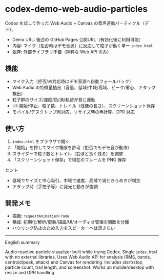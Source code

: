 # codex-demo-web-audio-particles

Codex を試して作った Web Audio + Canvas の音声連動パーティクル（デモ）。

- Demo URL: 後述の GitHub Pages 公開URL（有効化後に利用可能）
- 内容: マイク（拒否時はデモ音源）に反応して粒子が動く単一 `index.html`
- 依存: 外部ライブラリ不要（純粋な Web API のみ）

## 機能
- マイク入力（拒否/未対応時はデモ音源へ自動フォールバック）
- Web Audio の特徴量抽出（音量、低域/中域/高域、ピーク/重心、アタック検出）
- 粒子群のサイズ/速度/色/渦/軌跡が音に連動
- UI: 開始/停止、粒子数、トレイル（残像の長さ）、スクリーンショット保存
- モバイル/デスクトップ両対応、リサイズ時の再計算、DPR 対応

## 使い方
1. `index.html` をブラウザで開く
2. 「開始」を押してマイク権限を許可（拒否でもデモ音が動作）
3. スライダーで粒子数とトレイル（右ほど長く残る）を調整
4. 「スクリーンショット保存」で現在のフレームを PNG 保存

ヒント
- 低域でサイズと中心吸引、中域で速度、高域で渦ときらめきが増加
- アタック時（手拍子等）に発光と動きが強調

## 開発メモ
- 描画: `requestAnimationFrame`
- 構成: 初期化/解析/更新/描画/UI/オーディオ管理の関数を分離
- ハウリング防止のため入力をスピーカーへは流さない

---

English summary

Audio‑reactive particle visualizer built while trying Codex. Single `index.html` with no external libraries. Uses Web Audio API for analysis (RMS, bands, centroid/peak, attack) and Canvas for rendering. Includes start/stop, particle count, trail length, and screenshot. Works on mobile/desktop with resize and DPR handling.
